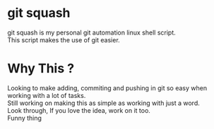 git squash
=======

git squash is my personal git automation linux shell script. <br>
This script makes the use of git easier.

# Why This ?
Looking to make adding, commiting and pushing in git so easy when working with a lot of tasks.<br>
Still working on making this as simple as working with just a word.<br>
Look through, If you love the idea, work on it too.<br>
Funny thing<br>
